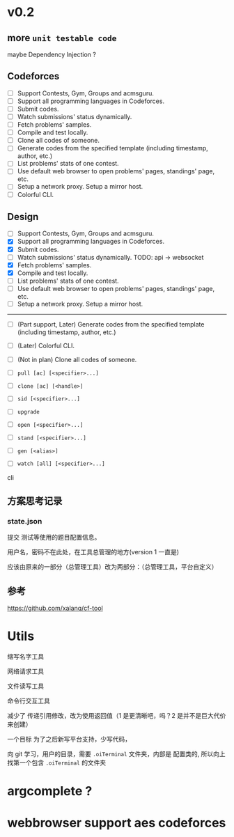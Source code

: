 # v0.2

## more `unit testable code`

maybe Dependency Injection ?

## Codeforces

- [ ] Support Contests, Gym, Groups and acmsguru.
- [ ] Support all programming languages in Codeforces.
- [ ] Submit codes.
- [ ] Watch submissions' status dynamically.
- [ ] Fetch problems' samples.
- [ ] Compile and test locally.
- [ ] Clone all codes of someone.
- [ ] Generate codes from the specified template (including timestamp, author, etc.)
- [ ] List problems' stats of one contest.
- [ ] Use default web browser to open problems' pages, standings' page, etc.
- [ ] Setup a network proxy. Setup a mirror host.
- [ ] Colorful CLI.

## Design

- [ ] Support Contests, Gym, Groups and acmsguru.
- [x] Support all programming languages in Codeforces.
- [x] Submit codes.
- [ ] Watch submissions' status dynamically. TODO: api -> websocket
- [x] Fetch problems' samples.
- [x] Compile and test locally.
- [ ] List problems' stats of one contest.
- [ ] Use default web browser to open problems' pages, standings' page, etc.
- [ ] Setup a network proxy. Setup a mirror host.

---

- [ ] (Part support, Later) Generate codes from the specified template (including timestamp, author, etc.)
- [ ] (Later) Colorful CLI.
- [ ] (Not in plan) Clone all codes of someone.

- [ ] `pull [ac] [<specifier>...]`
- [ ] `clone [ac] [<handle>]`
- [ ] `sid [<specifier>...]`
- [ ] `upgrade`
- [ ] `open [<specifier>...]`
- [ ] `stand [<specifier>...]`
- [ ] `gen [<alias>]`
- [ ] `watch [all] [<specifier>...]`

cli
## 方案思考记录

### state.json

提交 测试等使用的题目配置信息。

用户名，密码不在此处，在工具总管理的地方(version 1 一直是)

应该由原来的一部分（总管理工具）改为两部分：（总管理工具，平台自定义）

## 参考

https://github.com/xalanq/cf-tool

# Utils

缩写名字工具

网络请求工具

文件读写工具

命令行交互工具

减少了 传递引用修改，改为使用返回值（1 是更清晰吧，吗？2 是并不是巨大代价来创建）

一个目标 为了之后新写平台支持，少写代码，

向 git 学习，用户的目录，需要 `.oiTerminal` 文件夹，内部是 配置类的, 所以向上找第一个包含 `.oiTerminal` 的文件夹

# argcomplete ?

# webbrowser support aes codeforces

